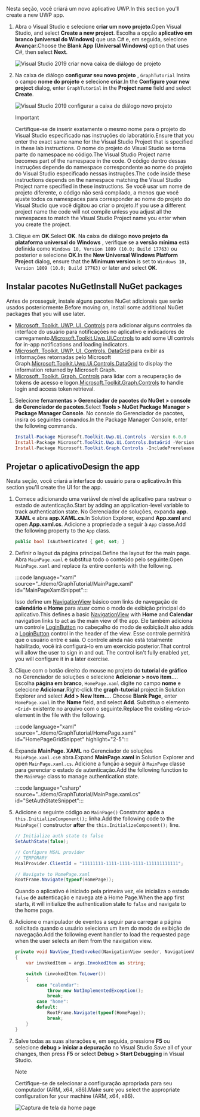 <!-- markdownlint-disable MD002 MD041 -->

<span data-ttu-id="4d06c-101">Nesta seção, você criará um novo aplicativo UWP.</span><span class="sxs-lookup"><span data-stu-id="4d06c-101">In this section you'll create a new UWP app.</span></span>

1. <span data-ttu-id="4d06c-102">Abra o Visual Studio e selecione **criar um novo projeto**.</span><span class="sxs-lookup"><span data-stu-id="4d06c-102">Open Visual Studio, and select **Create a new project**.</span></span> <span data-ttu-id="4d06c-103">Escolha a opção **aplicativo em branco (universal do Windows)** que usa C# e, em seguida, selecione **Avançar**.</span><span class="sxs-lookup"><span data-stu-id="4d06c-103">Choose the **Blank App (Universal Windows)** option that uses C#, then select **Next**.</span></span>

    ![Visual Studio 2019 criar nova caixa de diálogo de projeto](./images/vs-create-new-project.png)

1. <span data-ttu-id="4d06c-105">Na caixa de diálogo **configurar seu novo projeto** , `GraphTutorial` Insira o campo **nome do projeto** e selecione **criar**.</span><span class="sxs-lookup"><span data-stu-id="4d06c-105">In the **Configure your new project** dialog, enter `GraphTutorial` in the **Project name** field and select **Create**.</span></span>

    ![Visual Studio 2019 configurar a caixa de diálogo novo projeto](./images/vs-configure-new-project.png)

    > [!IMPORTANT]
    > <span data-ttu-id="4d06c-107">Certifique-se de inserir exatamente o mesmo nome para o projeto do Visual Studio especificado nas instruções do laboratório.</span><span class="sxs-lookup"><span data-stu-id="4d06c-107">Ensure that you enter the exact same name for the Visual Studio Project that is specified in these lab instructions.</span></span> <span data-ttu-id="4d06c-108">O nome do projeto do Visual Studio se torna parte do namespace no código.</span><span class="sxs-lookup"><span data-stu-id="4d06c-108">The Visual Studio Project name becomes part of the namespace in the code.</span></span> <span data-ttu-id="4d06c-109">O código dentro dessas instruções depende do namespace correspondente ao nome do projeto do Visual Studio especificado nessas instruções.</span><span class="sxs-lookup"><span data-stu-id="4d06c-109">The code inside these instructions depends on the namespace matching the Visual Studio Project name specified in these instructions.</span></span> <span data-ttu-id="4d06c-110">Se você usar um nome de projeto diferente, o código não será compilado, a menos que você ajuste todos os namespaces para corresponder ao nome do projeto do Visual Studio que você digitou ao criar o projeto.</span><span class="sxs-lookup"><span data-stu-id="4d06c-110">If you use a different project name the code will not compile unless you adjust all the namespaces to match the Visual Studio Project name you enter when you create the project.</span></span>

1. <span data-ttu-id="4d06c-111">Clique em **OK**.</span><span class="sxs-lookup"><span data-stu-id="4d06c-111">Select **OK**.</span></span> <span data-ttu-id="4d06c-112">Na caixa de diálogo **novo projeto da plataforma universal do Windows** , verifique se a **versão mínima** está definida como `Windows 10, Version 1809 (10.0; Build 17763)` ou posterior e selecione **OK**.</span><span class="sxs-lookup"><span data-stu-id="4d06c-112">In the **New Universal Windows Platform Project** dialog, ensure that the **Minimum version** is set to `Windows 10, Version 1809 (10.0; Build 17763)` or later and select **OK**.</span></span>

## <a name="install-nuget-packages"></a><span data-ttu-id="4d06c-113">Instalar pacotes NuGet</span><span class="sxs-lookup"><span data-stu-id="4d06c-113">Install NuGet packages</span></span>

<span data-ttu-id="4d06c-114">Antes de prosseguir, instale alguns pacotes NuGet adicionais que serão usados posteriormente.</span><span class="sxs-lookup"><span data-stu-id="4d06c-114">Before moving on, install some additional NuGet packages that you will use later.</span></span>

- <span data-ttu-id="4d06c-115">[Microsoft. Toolkit. UWP. UI. Controls](https://www.nuget.org/packages/Microsoft.Toolkit.Uwp.Ui.Controls/) para adicionar alguns controles da interface do usuário para notificações no aplicativo e indicadores de carregamento.</span><span class="sxs-lookup"><span data-stu-id="4d06c-115">[Microsoft.Toolkit.Uwp.Ui.Controls](https://www.nuget.org/packages/Microsoft.Toolkit.Uwp.Ui.Controls/) to add some UI controls for in-app notifications and loading indicators.</span></span>
- <span data-ttu-id="4d06c-116">[Microsoft. Toolkit. UWP. UI. Controls. DataGrid](https://www.nuget.org/packages/Microsoft.Toolkit.Uwp.Ui.Controls.DataGrid/) para exibir as informações retornadas pelo Microsoft Graph.</span><span class="sxs-lookup"><span data-stu-id="4d06c-116">[Microsoft.Toolkit.Uwp.Ui.Controls.DataGrid](https://www.nuget.org/packages/Microsoft.Toolkit.Uwp.Ui.Controls.DataGrid/) to display the information returned by Microsoft Graph.</span></span>
- <span data-ttu-id="4d06c-117">[Microsoft. Toolkit. Graph. Controls](https://www.nuget.org/packages/Microsoft.Toolkit.Graph.Controls) para lidar com a recuperação de tokens de acesso e logon.</span><span class="sxs-lookup"><span data-stu-id="4d06c-117">[Microsoft.Toolkit.Graph.Controls](https://www.nuget.org/packages/Microsoft.Toolkit.Graph.Controls) to handle login and access token retrieval.</span></span>

1. <span data-ttu-id="4d06c-118">Selecione **ferramentas > Gerenciador de pacotes do NuGet > console do Gerenciador de pacotes**.</span><span class="sxs-lookup"><span data-stu-id="4d06c-118">Select **Tools > NuGet Package Manager > Package Manager Console**.</span></span> <span data-ttu-id="4d06c-119">No console do Gerenciador de pacotes, insira os seguintes comandos.</span><span class="sxs-lookup"><span data-stu-id="4d06c-119">In the Package Manager Console, enter the following commands.</span></span>

    ```powershell
    Install-Package Microsoft.Toolkit.Uwp.Ui.Controls -Version 6.0.0
    Install-Package Microsoft.Toolkit.Uwp.Ui.Controls.DataGrid -Version 6.0.0
    Install-Package Microsoft.Toolkit.Graph.Controls -IncludePrerelease
    ```

## <a name="design-the-app"></a><span data-ttu-id="4d06c-120">Projetar o aplicativo</span><span class="sxs-lookup"><span data-stu-id="4d06c-120">Design the app</span></span>

<span data-ttu-id="4d06c-121">Nesta seção, você criará a interface do usuário para o aplicativo.</span><span class="sxs-lookup"><span data-stu-id="4d06c-121">In this section you'll create the UI for the app.</span></span>

1. <span data-ttu-id="4d06c-122">Comece adicionando uma variável de nível de aplicativo para rastrear o estado de autenticação.</span><span class="sxs-lookup"><span data-stu-id="4d06c-122">Start by adding an application-level variable to track authentication state.</span></span> <span data-ttu-id="4d06c-123">No Gerenciador de soluções, expanda **app. XAML** e abra **app.XAML.cs**.</span><span class="sxs-lookup"><span data-stu-id="4d06c-123">In Solution Explorer, expand **App.xaml** and open **App.xaml.cs**.</span></span> <span data-ttu-id="4d06c-124">Adicione a propriedade a seguir à `App` classe.</span><span class="sxs-lookup"><span data-stu-id="4d06c-124">Add the following property to the `App` class.</span></span>

    ```csharp
    public bool IsAuthenticated { get; set; }
    ```

1. <span data-ttu-id="4d06c-125">Definir o layout da página principal.</span><span class="sxs-lookup"><span data-stu-id="4d06c-125">Define the layout for the main page.</span></span> <span data-ttu-id="4d06c-126">Abra `MainPage.xaml` e substitua todo o conteúdo pelo seguinte.</span><span class="sxs-lookup"><span data-stu-id="4d06c-126">Open `MainPage.xaml` and replace its entire contents with the following.</span></span>

    :::code language="xaml" source="../demo/GraphTutorial/MainPage.xaml" id="MainPageXamlSnippet":::

    <span data-ttu-id="4d06c-127">Isso define um [NavigationView](/uwp/api/windows.ui.xaml.controls.navigationview) básico com links de navegação de **calendário** e **Home** para atuar como o modo de exibição principal do aplicativo.</span><span class="sxs-lookup"><span data-stu-id="4d06c-127">This defines a basic [NavigationView](/uwp/api/windows.ui.xaml.controls.navigationview) with **Home** and **Calendar** navigation links to act as the main view of the app.</span></span> <span data-ttu-id="4d06c-128">Ele também adiciona um controle [LoginButton](https://github.com/windows-toolkit/Graph-Controls) no cabeçalho do modo de exibição.</span><span class="sxs-lookup"><span data-stu-id="4d06c-128">It also adds a [LoginButton](https://github.com/windows-toolkit/Graph-Controls) control in the header of the view.</span></span> <span data-ttu-id="4d06c-129">Esse controle permitirá que o usuário entre e saia. O controle ainda não está totalmente habilitado, você irá configurá-lo em um exercício posterior.</span><span class="sxs-lookup"><span data-stu-id="4d06c-129">That control will allow the user to sign in and out. The control isn't fully enabled yet, you will configure it in a later exercise.</span></span>

1. <span data-ttu-id="4d06c-130">Clique com o botão direito do mouse no projeto do **tutorial de gráfico** no Gerenciador de soluções e selecione **Adicionar > novo item...**. Escolha **página em branco**, `HomePage.xaml` digite no campo **nome** e selecione **Adicionar**.</span><span class="sxs-lookup"><span data-stu-id="4d06c-130">Right-click the **graph-tutorial** project in Solution Explorer and select **Add > New Item...**. Choose **Blank Page**, enter `HomePage.xaml` in the **Name** field, and select **Add**.</span></span> <span data-ttu-id="4d06c-131">Substitua o elemento `<Grid>` existente no arquivo com o seguinte.</span><span class="sxs-lookup"><span data-stu-id="4d06c-131">Replace the existing `<Grid>` element in the file with the following.</span></span>

    :::code language="xaml" source="../demo/GraphTutorial/HomePage.xaml" id="HomePageGridSnippet" highlight="2-5":::

1. <span data-ttu-id="4d06c-132">Expanda **MainPage. XAML** no Gerenciador de soluções `MainPage.xaml.cs`e abra.</span><span class="sxs-lookup"><span data-stu-id="4d06c-132">Expand **MainPage.xaml** in Solution Explorer and open `MainPage.xaml.cs`.</span></span> <span data-ttu-id="4d06c-133">Adicione a função a seguir à `MainPage` classe para gerenciar o estado de autenticação.</span><span class="sxs-lookup"><span data-stu-id="4d06c-133">Add the following function to the `MainPage` class to manage authentication state.</span></span>

    :::code language="csharp" source="../demo/GraphTutorial/MainPage.xaml.cs" id="SetAuthStateSnippet":::

1. <span data-ttu-id="4d06c-134">Adicione o seguinte código ao `MainPage()` Construtor **após** a `this.InitializeComponent();` linha.</span><span class="sxs-lookup"><span data-stu-id="4d06c-134">Add the following code to the `MainPage()` constructor **after** the `this.InitializeComponent();` line.</span></span>

    ```csharp
    // Initialize auth state to false
    SetAuthState(false);

    // Configure MSAL provider
    // TEMPORARY
    MsalProvider.ClientId = "11111111-1111-1111-1111-111111111111";

    // Navigate to HomePage.xaml
    RootFrame.Navigate(typeof(HomePage));
    ```

    <span data-ttu-id="4d06c-135">Quando o aplicativo é iniciado pela primeira vez, ele inicializa o estado `false` de autenticação e navega até a Home Page.</span><span class="sxs-lookup"><span data-stu-id="4d06c-135">When the app first starts, it will initialize the authentication state to `false` and navigate to the home page.</span></span>

1. <span data-ttu-id="4d06c-136">Adicione o manipulador de eventos a seguir para carregar a página solicitada quando o usuário seleciona um item do modo de exibição de navegação.</span><span class="sxs-lookup"><span data-stu-id="4d06c-136">Add the following event handler to load the requested page when the user selects an item from the navigation view.</span></span>

    ```csharp
    private void NavView_ItemInvoked(NavigationView sender, NavigationViewItemInvokedEventArgs args)
    {
        var invokedItem = args.InvokedItem as string;

        switch (invokedItem.ToLower())
        {
            case "calendar":
                throw new NotImplementedException();
                break;
            case "home":
            default:
                RootFrame.Navigate(typeof(HomePage));
                break;
        }
    }
    ```

1. <span data-ttu-id="4d06c-137">Salve todas as suas alterações e, em seguida, pressione **F5** ou selecione **debug > iniciar a depuração** no Visual Studio.</span><span class="sxs-lookup"><span data-stu-id="4d06c-137">Save all of your changes, then press **F5** or select **Debug > Start Debugging** in Visual Studio.</span></span>

    > [!NOTE]
    > <span data-ttu-id="4d06c-138">Certifique-se de selecionar a configuração apropriada para seu computador (ARM, x64, x86).</span><span class="sxs-lookup"><span data-stu-id="4d06c-138">Make sure you select the appropriate configuration for your machine (ARM, x64, x86).</span></span>

    ![Captura de tela da home page](./images/create-app-01.png)
